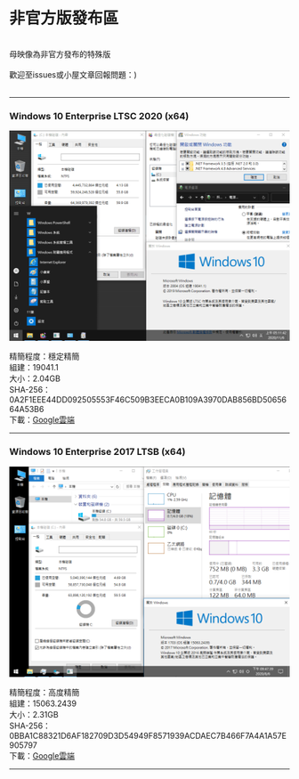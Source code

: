 # 非官方版發布區

<br>
母映像為非官方發布的特殊版
<br><br>
歡迎至issues或小屋文章回報問題：)
<br><br>

----

### **Windows 10 Enterprise LTSC 2020 (x64)**
![Win10_LTSC_(19041.1)_20201106.png](/preview/Win10_LTSC_(19041.1)_20201106.png)
<br>

精簡程度：穩定精簡<br>
組建：19041.1<br>
大小：2.04GB<br>
SHA-256：0A2F1EEE44DD092505553F46C509B3EECA0B109A3970DAB856BD5065664A53B6<br>
下載：[Google雲端](http://tiny.cc/win10_ltsc_20201106)<br>

----

### **Windows 10 Enterprise 2017 LTSB (x64)**
![Win10_LTSB_(15063.2439)_20200806.png](/preview/Win10_LTSB_(15063.2439)_20200806.png)
<br>

精簡程度：高度精簡<br>
組建：15063.2439<br>
大小：2.31GB<br>
SHA-256：0BBA1C88321D6AF182709D3D54949F8571939ACDAEC7B466F7A4A1A57E905797<br>
下載：[Google雲端](http://tiny.cc/win10_ltsb_x64_20200806)<br>

----
